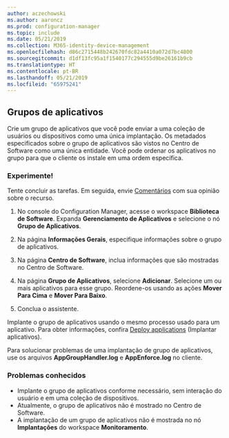 ```yaml
---
author: aczechowski
ms.author: aaroncz
ms.prod: configuration-manager
ms.topic: include
ms.date: 05/21/2019
ms.collection: M365-identity-device-management
ms.openlocfilehash: d86c2715448b242670fdc82a4410a072d7bc4800
ms.sourcegitcommit: d1df13fc95a1f1540177c294555d9be26161b9cb
ms.translationtype: HT
ms.contentlocale: pt-BR
ms.lasthandoff: 05/21/2019
ms.locfileid: "65975241"
---
```

## <a name="bkmk_app-group"></a> Grupos de aplicativos

<!--3555907-->

Crie um grupo de aplicativos que você pode enviar a uma coleção de usuários ou dispositivos como uma única implantação. Os metadados especificados sobre o grupo de aplicativos são vistos no Centro de Software como uma única entidade. Você pode ordenar os aplicativos no grupo para que o cliente os instale em uma ordem específica.

### <a name="try-it-out"></a>Experimente!

Tente concluir as tarefas. Em seguida, envie [Comentários](/sccm/core/understand/find-help#product-feedback) com sua opinião sobre o recurso.

1. No console do Configuration Manager, acesse o workspace **Biblioteca de Software**. Expanda **Gerenciamento de Aplicativos** e selecione o nó **Grupo de Aplicativos**.  

1. Na página **Informações Gerais**, especifique informações sobre o grupo de aplicativos.  

1. Na página **Centro de Software**, inclua informações que são mostradas no Centro de Software.  

1. Na página **Grupo de Aplicativos**, selecione **Adicionar**. Selecione um ou mais aplicativos para esse grupo. Reordene-os usando as ações **Mover Para Cima** e **Mover Para Baixo**.  

1. Conclua o assistente.  

Implante o grupo de aplicativos usando o mesmo processo usado para um aplicativo. Para obter informações, confira [Deploy applications](/sccm/apps/deploy-use/deploy-applications) (Implantar aplicativos).

Para solucionar problemas de uma implantação de grupo de aplicativos, use os arquivos **AppGroupHandler.log** e **AppEnforce.log** no cliente.

### <a name="known-issues"></a>Problemas conhecidos

- Implante o grupo de aplicativos conforme necessário, sem interação do usuário e em uma coleção de dispositivos.
- Atualmente, o grupo de aplicativos não é mostrado no Centro de Software.
- A implantação de um grupo de aplicativos não é mostrada no nó **Implantações** do workspace **Monitoramento**.
